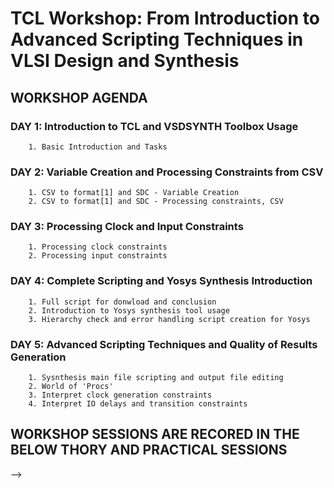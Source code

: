 # TCL Workshop: From Introduction to Advanced Scripting Techniques in VLSI Design and Synthesis

## WORKSHOP AGENDA
### DAY 1: Introduction to TCL and VSDSYNTH Toolbox Usage
        1. Basic Introduction and Tasks
        
### DAY 2: Variable Creation and Processing Constraints from CSV
        1. CSV to format[1] and SDC - Variable Creation
        2. CSV to format[1] and SDC - Processing constraints, CSV
        
### DAY 3: Processing Clock and Input Constraints
        1. Processing clock constraints
        2. Processing input constraints
        
### DAY 4: Complete Scripting and Yosys Synthesis Introduction
        1. Full script for donwload and conclusion
        2. Introduction to Yosys synthesis tool usage
        3. Hierarchy check and error handling script creation for Yosys
        
### DAY 5: Advanced Scripting Techniques and Quality of Results Generation
        1. Sysnthesis main file scripting and output file editing
        2. World of 'Procs'
        3. Interpret clock generation constraints
        4. Interpret IO delays and transition constraints

## WORKSHOP SESSIONS ARE RECORED IN THE BELOW THORY AND PRACTICAL SESSIONS
  --> 
        
